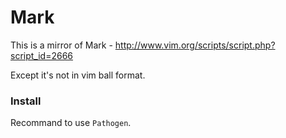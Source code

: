 # Mark

This is a mirror of Mark - http://www.vim.org/scripts/script.php?script_id=2666 

Except it's not in vim ball format.

### Install

Recommand to use `Pathogen`.
